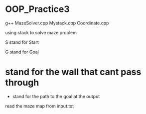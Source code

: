 # OOP_Practice3

g++ MazeSolver.cpp Mystack.cpp Coordinate.cpp

using stack to solve maze problem

S stand for Start

G stand for Goal

# stand for the wall that cant pass through
  
+ stand for the path to the goal at the output

read the maze map from input.txt
